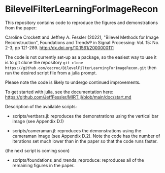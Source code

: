 # BilevelFilterLearningForImageRecon

This repository contains code to reproduce the figures and demonstrations  
from the paper:

Caroline Crockett and Jeffrey A. Fessler (2022), "Bilevel Methods for Image
Reconstruction", Foundations and Trends® in Signal Processing: Vol. 15: No. 2-3,
pp 121-289. http://dx.doi.org/10.1561/2000000111

The code is not currently set-up as a package, so the easiest way to use it is
to git clone the repository
``git clone https://github.com/cecroc/BilevelFilterLearningForImageRecon.git``
then run the desired script file from a julia prompt.

Please note the code is likely to undergo continued improvements.

To get started with julia, see the documentation here:
  https://github.com/JeffFessler/MIRT.jl/blob/main/doc/start.md

Description of the available scripts:

- scripts/vertbars.jl: reproduces the demonstrations using the vertical bar
  image (see Appendix D.1)

- scripts/cameraman.jl: reproduces the demonstrations using the cameraman image
  (see Appendix D.2). Note the code has the number of iterations set much lower
  than in the paper so that the code runs faster.
  
(the next script is coming soon)

- scripts/foundations_and_trends_reproduce: reproduces all of the remaining
  figures in the paper.
